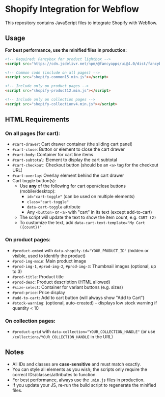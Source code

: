 # Shopify Integration for Webflow

This repository contains JavaScript files to integrate Shopify with Webflow.

## Usage

**For best performance, use the minified files in production:**

```html
<!-- Required: Fancybox for product lightbox -->
<script src="https://cdn.jsdelivr.net/npm/@fancyapps/ui@4.0/dist/fancybox.umd.js"></script>

<!-- Common code (include on all pages) -->
<script src="shopify-common15.min.js"></script>

<!-- Include only on product pages -->
<script src="shopify-product12.min.js"></script>

<!-- Include only on collection pages -->
<script src="shopify-collectionv4.min.js"></script>
```

## HTML Requirements

### On all pages (for cart):
- `#cart-drawer`: Cart drawer container (the sliding cart panel)
- `#cart-close`: Button or element to close the cart drawer
- `#cart-body`: Container for cart line items
- `#cart-subtotal`: Element to display the cart subtotal
- `#cart-checkout`: Checkout button (should be an `<a>` tag for the checkout URL)
- `#cart-overlay`: Overlay element behind the cart drawer
- Cart toggle button(s):
  - Use **any** of the following for cart open/close buttons (mobile/desktop):
    - `id="cart-toggle"` (can be used on multiple elements)
    - `class="cart-toggle"`
    - `data-cart-toggle` attribute
    - Any `<button>` or `<a>` with "cart" in its text (except add-to-cart)
  - The script will update the text to show the item count, e.g. `CART (2)`
  - To customize the text, add `data-cart-text-template="My Cart ({count})"`

### On product pages:
- `#product-embed` with `data-shopify-id="YOUR_PRODUCT_ID"` (hidden or visible, used to identify the product)
- `#prod-img-main`: Main product image
- `#prod-img-1`, `#prod-img-2`, `#prod-img-3`: Thumbnail images (optional, up to 3)
- `#prod-title`: Product title
- `#prod-desc`: Product description (HTML allowed)
- `#size-select`: Container for variant buttons (e.g. sizes)
- `#prod-price`: Price display
- `#add-to-cart`: Add to cart button (will always show "Add to Cart")
- `#stock-warning`: (optional, auto-created) – displays low stock warning if quantity < 10

### On collection pages:
- `#product-grid` with `data-collection="YOUR_COLLECTION_HANDLE"` (or use `/collections/YOUR_COLLECTION_HANDLE` in the URL)

## Notes
- All IDs and classes are **case-sensitive** and must match exactly.
- You can style all elements as you wish; the scripts only require the correct IDs/classes/attributes to function.
- For best performance, always use the `.min.js` files in production.
- If you update your JS, re-run the build script to regenerate the minified files.